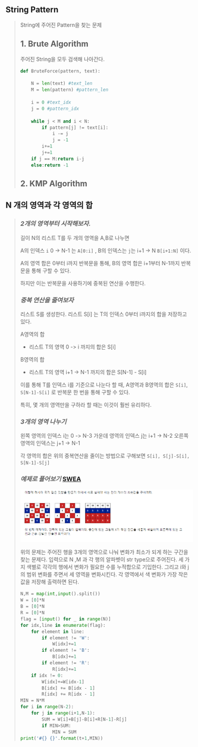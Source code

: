 ## String Pattern

> String에 주어진 Pattern을 찾는 문제
>
> ## 1. Brute Algorithm
>
> 주어진 String을 모두 검색해 나아간다.
>
> ```python
> def BruteForce(pattern, text):
>     
>     N = len(text) #text_len
>     M = len(pattern) #pattern_len
>     
>     i = 0 #text_idx
>     j = 0 #pattern_idx
>     
>     while j < M and i < N:
>         if pattern[j] != text[i]:
>             i -= j
>             j = -1
>         i+=1
>         j+=1
>     if j == M:return i-j
>     else:return -1
> 
> ```
>
> ## 2. KMP Algorithm
>
> 





## N 개의 영역과 각 영역의 합

> ### ***2개의 영역부터 시작해보자.***
>
> 길이 N의 리스트 T를 두 개의 영역을  A,B로 나누면 
>
> A의 인덱스 `i` 0 -> N-1 는 `A[0:i]`  , B의 인덱스는 `j`는 i+1 -> N `B[i+1:N]` 이다.
>
> A의 영역 합은 0부터 i까지 반복문을 통해, B의 영역 합은 i+1부터 N-1까지 반복문을 통해 구할 수 있다.
>
> 하지만 이는 반복문을 사용하기에 중복된 연산을 수행한다. 
>
> 
>
> ### ***중복 연산을 줄여보자***
>
> 리스트 S를 생성한다. 리스트 S[i] 는 T의 인덱스 0부터 i까지의 합을 저장하고 있다.
>
> A영역의 합
>
> - 리스트 T의 영역 0 -> i 까지의 합은 S[i]
>
> B영역의 합
>
> - 리스트 T의 영역 i+1 -> N-1 까지의 합은 S[N-1] - S[i]
>
> 이를 통해 T를 인덱스 i를 기준으로 나눈다 할 때, A영역과 B영역의 합은 `S[i]`, `S[N-1]-S[i]` 로 반복문 한 번을 통해 구할 수 있다.
>
> 특히, 몇 개의 영역만을 구하라 할 때는 이것이 훨씬 유리하다.
>
> 
>
> ### ***3개의 영역 나누기***
>
> 왼쪽 영역의 인덱스 i는 0 -> N-3 가운데 영역의 인덱스 j는 i+1 -> N-2  오른쪽 영역의 인덱스는 j+1 -> N-1
>
> 각 영역의 합은 위의 중복연산을 줄이는 방법으로 구해보면 `S[i], S[j]-S[i], S[N-1]-S[j]`
>
> 
>
> ### ***예제로 풀어보기*** [SWEA](https://swexpertacademy.com/main/talk/solvingClub/problemView.do?contestProbId=AWQl9TIK8qoDFAXj&solveclubId=AXQfxoN6iyIDFAQT&problemBoxTitle=Club+Problem+box+01&problemBoxCnt=1&probBoxId=AXQfxoN6iyMDFAQT)
>
> ![image-20200824221829731](0824.assets/image-20200824221829731.png)
>
> 위의 문제는 주어진 행을 3개의 영역으로 나눠 변화가 최소가 되게 하는 구간을 찾는 문제다. 입력으로 N ,M 과 각 행의 알파벳이 str type으로 주어진다. 세 가지 색별로 각각의 행에서 변화가 필요한 수를 누적합으로 기입한다. 그리고  i와 j의 범위 변화를 주면서 세 영역을 변화시킨다. 각 영역에서 색 변화가 가장 작은 값을 저장해 출력하면 된다. 
>
> ```python
> N,M = map(int,input().split())
> W = [0]*N
> B = [0]*N
> R = [0]*N
> flag = [input() for _ in range(N)]
> for idx,line in enumerate(flag):
>     for element in line:
>         if element != 'W':
>             W[idx]+=1
>         if element != 'B':
>             B[idx]+=1
>         if element != 'R':
>             R[idx]+=1
>     if idx != 0:
>         W[idx]+=W[idx-1]
>         B[idx] += B[idx - 1]
>         R[idx] += R[idx - 1]
> MIN = N*M
> for i in range(N-2):
>     for j in range(i+1,N-1):
>         SUM = W[i]+B[j]-B[i]+R[N-1]-R[j]
>         if MIN>SUM:
>             MIN = SUM
> print('#{} {}'.format(t+1,MIN))
> ```
>
> 















